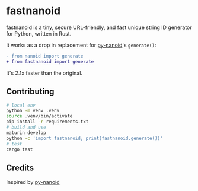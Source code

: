 # fastnanoid

fastnanoid is a tiny, secure URL-friendly, and fast unique string ID generator for Python, written in Rust.

It works as a drop in replacement for [py-nanoid](https://github.com/puyuan/py-nanoid)'s `generate()`:

```diff
- from nanoid import generate
+ from fastnanoid import generate
```

It's 2.1x faster than the original.

## Contributing

```sh
# local env
python -m venv .venv
source .venv/bin/activate
pip install -r requirements.txt
# build and use
maturin develop
python -c 'import fastnanoid; print(fastnanoid.generate())'
# test
cargo test
```

## Credits

Inspired by [py-nanoid](https://github.com/puyuan/py-nanoid)
